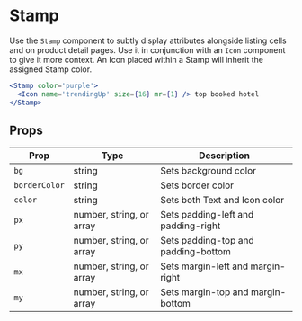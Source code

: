 # Stamp

Use the `Stamp` component to subtly display attributes alongside listing cells and on product detail pages.
Use it in conjunction with an `Icon` component to give it more context.
An Icon placed within a Stamp will inherit the assigned Stamp color.

```.jsx
<Stamp color='purple'>
  <Icon name='trendingUp' size={16} mr={1} /> top booked hotel
</Stamp>
```

## Props

| Prop          | Type                     | Description                         |
| ------------- | ------------------------ | ----------------------------------- |
| `bg`          | string                   | Sets background color               |
| `borderColor` | string                   | Sets border color                   |
| `color`       | string                   | Sets both Text and Icon color       |
| `px`          | number, string, or array | Sets padding-left and padding-right |
| `py`          | number, string, or array | Sets padding-top and padding-bottom |
| `mx`          | number, string, or array | Sets margin-left and margin-right   |
| `my`          | number, string, or array | Sets margin-top and margin-bottom   |

